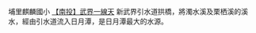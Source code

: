 
埔里麒麟國小
[【南投】武界一線天](http://tw.hiking.biji.co/index.php?q=news&act=info&id=3774)
新武界引水道拱橋，將濁水溪及栗栖溪的溪水，經由引水道流入日月潭，是日月潭最大的水源。
